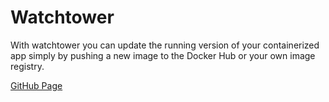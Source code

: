 # Watchtower

With watchtower you can update the running version of your containerized app simply by pushing a new image to the Docker Hub or your own image registry.

[GitHub Page](https://github.com/containrrr/watchtower)